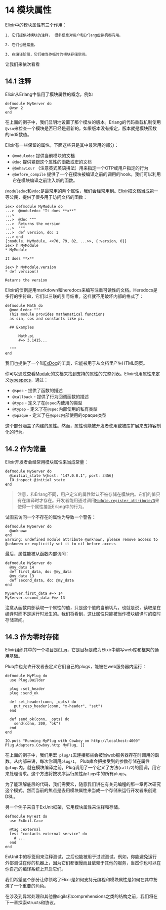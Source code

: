 # 14 模块属性

Elixir中的模块属性有三个作用：

    1. 它们提供对模块的注释， 很多信息对用户和Erlang虚拟机都有用。

    2. 它们也是常量。

    3. 在编译阶段，它们被当作临时的模块存储空间。

让我们来依次看看

## 14.1 注释

Elixir从Erlang中借用了模块属性的概念。例如

```
defmodule MyServer do
  @vsn 2
end
```
在上面的例子中，我们显明地设置了那个模块的版本。Erlang的代码重载机制使用`@vsn`来检查一个模块是否已经是最新的。如果版本没有指定，版本就是模块函数的md5数值。

Elixir有一些保留的属性。下面这些只是其中最常用的部分：

* `@moduledoc` 提供当前模块的文档
* `@doc` 提供紧跟这个属性的函数或宏的文档
* `@behaviour` （注意英式英语拼法）用来指定一个OTP或用户指定的行为
* `@before_compile` 提供了一个在模块被编译之前的调用的hook。我们可以利用它在模块编译之前注入新的函数。

`@moduledoc`和`@doc`是最常用的两个属性，我们会经常用到。Elixir把文档当成第一等公民，提供了很多用于访问文档的函数：

```
iex> defmodule MyModule do
...>  @moduledoc "It does **x**"
...>
...>  @doc """
...>  Returns the version
...>  """
...>  def version, do: 1
...> end
{:module, MyModule, <<70, 79, 82, ...>>, {:version, 0}}
iex> h MyModule
* MyModule

It does **x**

iex> h MyModule.version
* def version()

Returns the version
```

Elixir的惯例是用markdown和heredocs来编写注重可读性的文档。Heredocs是多行的字符串，它们以三联的引号结束，这样就不用破坏内部的格式了：

```
defmodule Math do
  @moduledoc """
  This module provides mathematical functions
  as sin, cos and constants like pi.

  ## Examples

      Math.pi
      #=> 3.1415...

  """
end
```

我们也提供了一个叫[ExDoc](https://github.com/elixir-lang/ex_doc)的工具，它能被用于从文档里产生HTML网页。

你可以通过查看[Module](http://elixir-lang.org/docs/stable/Module.html)的文档来找到支持的属性的完整列表。Elixir也用属性来定义[typespecs](http://elixir-lang.org/docs/stable/Kernel.Typespec.html)，通过：

* `@spec` - 提供了函数的描述
* `@callback` - 提供了行为回调函数的描述
* `@type` - 定义了在`@spec`内使用的类型
* `@typep` - 定义了在`@spec`内部使用的私有类型
* `@opaque` - 定义了在`@spec`内部使用的opaque类型

这个部分涵盖了内建的属性。然而，属性也能被开发者使用或被库扩展来支持客制化的行为。

## 14.2 作为常量

Elixir开发者会经常用模块属性来当成常量：

```
defmodule MyServer do
  @initial_state %{host: "147.0.0.1", port: 3456}
  IO.inspect @initial_state
end
```

> 注意，和Erlang不同，用户定义的属性默认不被存储在模块内。它们的值只有在编译时才存在。开发者能用通过调用[`Module.register_attribute/3`](http://elixir-lang.org/docs/stable/Module.html#register_attribute/3)来使得一个属性接近Erlang中的行为。

试图去访问一个不存在的属性为导致一个警告：

```
defmodule MyServer do
  @unknown
end
warning: undefined module attribute @unknown, please remove access to @unknown or explicitly set it to nil before access
```

最后，属性能被从函数内部访问：

```
defmodule MyServer do
  @my_data 14
  def first_data, do: @my_data
  @my_data 13
  def second_data, do: @my_data
end

MyServer.first_data #=> 14
MyServer.second_data #=> 13
```

注意从函数内部读取一个属性的值，只是这个值的当前切片。也就是说，读取是在编译时而不是运行时发生的。我们将看到，这让属性只能被当作模块编译时的临时存储空间。

## 14.3 作为零时存储

Elixir组织其中的一个项目是[`Plug`](https://github.com/elixir-lang/plug)，它是目标是成为Elixir中编写web库和框架的通用基础。

Plub库也允许开发者去定义它们自己的plugs，能被在web服务器内运行：

```
defmodule MyPlug do
  use Plug.Builder

  plug :set_header
  plug :send_ok

  def set_header(conn, _opts) do
    put_resp_header(conn, "x-header", "set")
  end

  def send_ok(conn, _opts) do
    send(conn, 200, "ok")
  end
end

IO.puts "Running MyPlug with Cowboy on http://localhost:4000"
Plug.Adapters.Cowboy.http MyPlug, []
```

在上面的例子中，我们用宏` plug/1`去连接那些会被当web服务器存在时调用的函数。从内部来讲，每次你调用`plug/1`， Plub库会把接受到的参数存储在属性`@plugs`内。就在模块编译之前，Plug调用了一个定义了方法(`call/2`)的回调，用它来处理请求。这个方法将按次序运行属性`@plugs`中的所有plugs。

为了能理解底层的代码，我们需要宏，随意我们讲在有关元编程的那一章再次研究这个模式。然而当前的焦点是去用模块属性来当成一个存储来运行开发者来创建DSL。

另一个例子来自于ExUnit框架，它用模块属性来注释和存储。

```
defmodule MyTest do
  use ExUnit.Case

  @tag :external
  test "contacts external service" do
    # ...
  end
end
```

ExUnit中的标签用来注释测试，之后也能被用于过滤测试。例如，你能避免运行外部测试在你的机器上，因为它们都很慢而且依赖于其他的服务，当然你也可以在你自己的编译系统上开启它们。

我们希望这个部分让你领略了Elixir是如何支持元编程和模块属性是如何在其中扮演了一个重要的角色。

在涉及到异常处理和其他像sigils和comprehensions之类的结构之前，我们将在下一章探索structs和协议。
